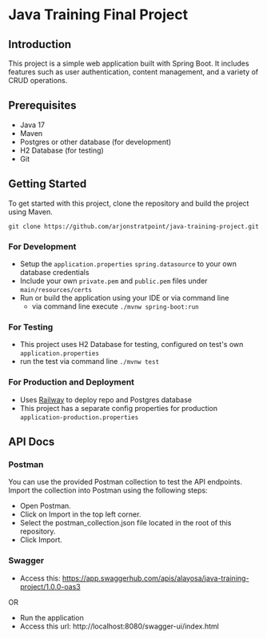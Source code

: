 # Java Training Final Project

## Introduction

This project is a simple web application built with Spring Boot. It includes features such as user authentication, content management, and a variety of CRUD operations.

## Prerequisites

- Java 17
- Maven
- Postgres or other database (for development)
- H2 Database (for testing)
- Git

## Getting Started

To get started with this project, clone the repository and build the project using Maven.

`git clone https://github.com/arjonstratpoint/java-training-project.git`

### For Development
- Setup the `application.properties`  `spring.datasource` to your own database credentials
- Include your own `private.pem` and `public.pem` files under `main/resources/certs`
- Run or build the application using your IDE or via command line
  - via command line execute `./mvnw spring-boot:run` 

### For Testing
- This project uses H2 Database for testing, configured on test's own `application.properties`
- run the test via command line `./mvnw test`

### For Production and Deployment
- Uses [Railway](https://railway.app/) to deploy repo and Postgres database
- This project has a separate config properties for production `application-production.properties`


## API Docs

### Postman
You can use the provided Postman collection to test the API endpoints. Import the collection into Postman using the following steps:

- Open Postman.
- Click on Import in the top left corner.
- Select the postman_collection.json file located in the root of this repository.
- Click Import.

### Swagger
- Access this: https://app.swaggerhub.com/apis/alayosa/java-training-project/1.0.0-oas3

OR
- Run the application
- Access this url: http://localhost:8080/swagger-ui/index.html
